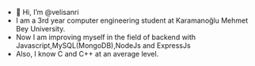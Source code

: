 - 👋 Hi, I’m @velisanri
- I am a 3rd year computer engineering student at Karamanoğlu Mehmet Bey University.
- Now I am improving myself in the field of backend with Javascript,MySQL(MongoDB),NodeJs and ExpressJs
- Also, I know C and C++ at an average level.
